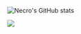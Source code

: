![Necro's GitHub stats](https://github-readme-stats.vercel.app/api?username=ItzNecro&show_icons=true&theme=tokyonight)



![](https://github.com/ItzNecro/github-stats/blob/master/generated/languages.svg)
 
